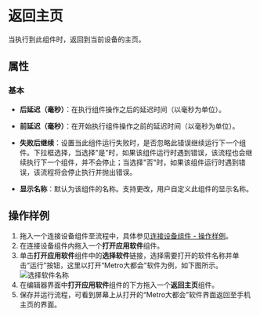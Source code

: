 # 返回主页
当执行到此组件时，返回到当前设备的主页。

## 属性

### 基本
- **后延迟（毫秒）**：在执行组件操作之后的延迟时间（以毫秒为单位）。
- **前延迟（毫秒）**：在开始执行组件操作之前的延迟时间（以毫秒为单位）。
- **失败后继续**：设置当此组件运行失败时，是否忽略此错误继续运行下一个组件。下拉框选择，当选择"是"时，如果该组件运行时遇到错误，该流程也会继续执行下一个组件，并不会停止；当选择"否"时，如果该组件运行时遇到错误，该流程将会停止执行并抛出错误。

- **显示名称**：默认为该组件的名称。支持更改，用户自定义此组件的显示名称。

## 操作样例

1. 拖入一个连接设备组件至流程中，具体参见[连接设备组件 - 操作样例](./MobileConnect.md)。
2. 在连接设备组件内拖入一个**打开应用软件**组件。
3. 单击**打开应用软件**组件中的**选择软件**链接，选择需要打开的软件名称并单击“运行”按钮，这里以打开“Metro大都会”软件为例，如下图所示。
   ![选择软件名称](https://docimages.blob.core.chinacloudapi.cn/images/Activities/openapp20201222.png)
4. 在编辑器界面中**打开应用软件**组件的下方拖入一个**返回主页**组件。
5. 保存并运行流程，可看到屏幕上从打开的“Metro大都会”软件界面返回至手机主页的界面。